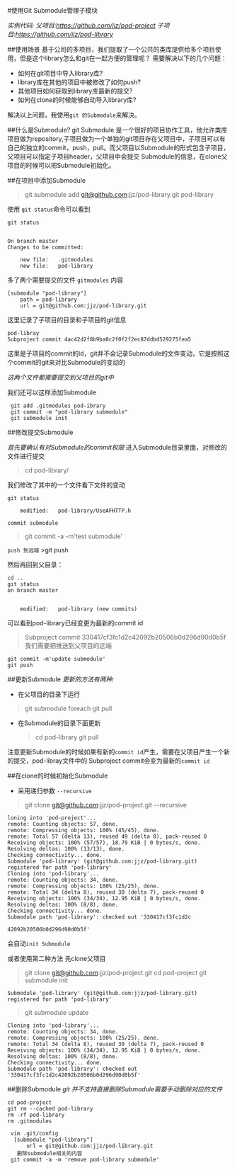 #使用Git Submodule管理子模块

*实例代码:
父项目:https://github.com/jjz/pod-project
子项目:https://github.com/jjz/pod-library*
 
##使用场景
基于公司的多项目，我们提取了一个公共的类库提供给多个项目使用，但是这个library怎么和git在一起方便的管理呢？
需要解决以下的几个问题：

 - 如何在git项目中导入library库?
 - library库在其他的项目中被修改了如何push?
 - 其他项目如何获取到library库最新的提交?
 - 如何在clone的时候能够自动导入library库?

解决以上问题，我使用`git 的Submodule`来解决。

##什么是Submodule?
git Submodule 是一个很好的项目协作工具，他允许类库项目做为repository,子项目做为一个单独的git项目存在父项目中，子项目可以有自己的独立的commit，push，pull。而父项目以Submodule的形式包含子项目，父项目可以指定子项目header，父项目中会提交 Submodule的信息，在clone父项目的时候可以把Submodule初始化。


##在项目中添加Submodule

> git submodule add git@github.com:jjz/pod-library.git pod-library

使用 `git status`命令可以看到 

    git status
    

    On branch master
    Changes to be committed:
    
    	new file:   .gitmodules
    	new file:   pod-library
	
多了两个需要提交的文件 
`gitmodules` 内容

    [submodule "pod-library"]
    	path = pod-library
    	url = git@github.com:jjz/pod-library.git

这里记录了子项目的目录和子项目的git信息

    pod-libray
    Subproject commit 4ac42d2f8b9ba0c2f0f2f2ec87ddbd529275fea5

这里是子项目的commit的id，git并不会记录Submodule的文件变动，它是按照这个commit的git来对比Submodule的变动的

*这两个文件都需要提交到父项目的git中*

我们还可以这样添加Submodule
 
 

     git add .gitmodules pod-ibrary
     git commit -m "pod-library submodule"
     git submodule init

##修改提交Submodule

*首先要确认有对Submodule的commit权限*
进入Submodule目录里面，对修改的文件进行提交

> cd pod-library/

我们修改了其中的一个文件看下文件的变动

    git status
    
    	modified:   pod-library/UseAFHTTP.h

`commit submodule`
 >git commit -a -m'test submodule'
 
`push 到远端`
    >git push

然后再回到父目录：

    cd ..
    git status
    on branch master
    
    
    	modified:   pod-library (new commits)

可以看到pod-library已经变更为最新的commit id
>Subproject commit 330417cf3fc1d2c42092b20506b0d296d90d0b5f
我们需要把推送到父项目的远端

    git commit -m'update submodule'
    git push


##更新Submodule
*更新的方法有两种:*

 - 在父项目的目录下运行
>git submodule foreach git pull
 - 在Submodule的目录下面更新
   
    >cd pod-library
    git pull

注意更新Submodule的时候如果有新的`commit id`产生，需要在父项目产生一个新的提交，pod-libray文件中的 Subproject commit会变为最新的`commit id`

##在clone的时候初始化Submodule

  - 采用递归参数 `--recursive`

> git clone git@github.com:jjz/pod-project.git --recursive

    loning into 'pod-project'...
    remote: Counting objects: 57, done.
    remote: Compressing objects: 100% (45/45), done.
    remote: Total 57 (delta 13), reused 49 (delta 8), pack-reused 0
    Receiving objects: 100% (57/57), 18.79 KiB | 0 bytes/s, done.
    Resolving deltas: 100% (13/13), done.
    Checking connectivity... done.
    Submodule 'pod-library' (git@github.com:jjz/pod-library.git) registered for path 'pod-library'
    Cloning into 'pod-library'...
    remote: Counting objects: 34, done.
    remote: Compressing objects: 100% (25/25), done.
    remote: Total 34 (delta 8), reused 30 (delta 7), pack-reused 0
    Receiving objects: 100% (34/34), 12.95 KiB | 0 bytes/s, done.
    Resolving deltas: 100% (8/8), done.
    Checking connectivity... done.
    Submodule path 'pod-library': checked out '330417cf3fc1d2c
    
    42092b20506b0d296d90d0b5f'

会自动`init Submodule` 

或者使用第二种方法
先clone父项目

>git clone git@github.com:jjz/pod-project.git
cd pod-project
git submodule init

    Submodule 'pod-library' (git@github.com:jjz/pod-library.git) 
    registered for path 'pod-library'

>git submodule update

    Cloning into 'pod-library'...
    remote: Counting objects: 34, done.
    remote: Compressing objects: 100% (25/25), done.
    remote: Total 34 (delta 8), reused 30 (delta 7), pack-reused 0
    Receiving objects: 100% (34/34), 12.95 KiB | 0 bytes/s, done.
    Resolving deltas: 100% (8/8), done.
    Checking connectivity... done.
    Submodule path 'pod-library': checked out '330417cf3fc1d2c42092b20506b0d296d90d0b5f'

##删除Submodule
*git 并不支持直接删除Submodule需要手动删除对应的文件*

    cd pod-project
    git rm --cached pod-library
    rm -rf pod-library
    rm .gitmodules
    
     vim .git/config
      [submodule "pod-library"]
          url = git@github.com:jjz/pod-library.git
       删除submodule相关的内容
     git commit -a -m 'remove pod-library submodule' 




